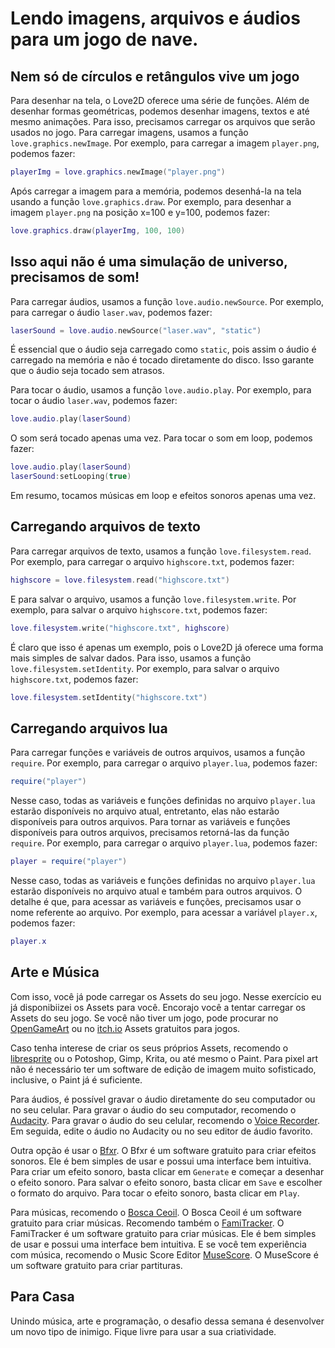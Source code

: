 # Lendo imagens, arquivos e áudios para um jogo de nave.

## Nem só de círculos e retângulos vive um jogo

Para desenhar na tela, o Love2D oferece uma série de funções. Além de desenhar formas geométricas, podemos desenhar imagens, textos e até mesmo animações. Para isso, precisamos carregar os arquivos que serão usados no jogo. Para carregar imagens, usamos a função `love.graphics.newImage`. Por exemplo, para carregar a imagem `player.png`, podemos fazer:

```lua
playerImg = love.graphics.newImage("player.png")
```

Após carregar a imagem para a memória, podemos desenhá-la na tela usando a função `love.graphics.draw`. Por exemplo, para desenhar a imagem `player.png` na posição x=100 e y=100, podemos fazer:

```lua
love.graphics.draw(playerImg, 100, 100)
```

## Isso aqui não é uma simulação de universo, precisamos de som!

Para carregar áudios, usamos a função `love.audio.newSource`. Por exemplo, para carregar o áudio `laser.wav`, podemos fazer:

```lua
laserSound = love.audio.newSource("laser.wav", "static")
```
É essencial que o áudio seja carregado como `static`, pois assim o áudio é carregado na memória e não é tocado diretamente do disco. Isso garante que o áudio seja tocado sem atrasos.

Para tocar o áudio, usamos a função `love.audio.play`. Por exemplo, para tocar o áudio `laser.wav`, podemos fazer:

```lua
love.audio.play(laserSound)
```
O som será tocado apenas uma vez. Para tocar o som em loop, podemos fazer:

```lua
love.audio.play(laserSound)
laserSound:setLooping(true)
```
Em resumo, tocamos músicas em loop e efeitos sonoros apenas uma vez.

## Carregando arquivos de texto

Para carregar arquivos de texto, usamos a função `love.filesystem.read`. Por exemplo, para carregar o arquivo `highscore.txt`, podemos fazer:

```lua
highscore = love.filesystem.read("highscore.txt")
```

E para salvar o arquivo, usamos a função `love.filesystem.write`. Por exemplo, para salvar o arquivo `highscore.txt`, podemos fazer:

```lua
love.filesystem.write("highscore.txt", highscore)
```
É claro que isso é apenas um exemplo, pois o Love2D já oferece uma forma mais simples de salvar dados. Para isso, usamos a função `love.filesystem.setIdentity`. Por exemplo, para salvar o arquivo `highscore.txt`, podemos fazer:

```lua
love.filesystem.setIdentity("highscore.txt")
```

## Carregando arquivos lua

Para carregar funções e variáveis de outros arquivos, usamos a função `require`. Por exemplo, para carregar o arquivo `player.lua`, podemos fazer:

```lua
require("player")
```

Nesse caso, todas as variáveis e funções definidas no arquivo `player.lua` estarão disponíveis no arquivo atual, entretanto, elas não estarão disponíveis para outros arquivos. Para tornar as variáveis e funções disponíveis para outros arquivos, precisamos retorná-las da função `require`. Por exemplo, para carregar o arquivo `player.lua`, podemos fazer:

```lua
player = require("player")
```

Nesse caso, todas as variáveis e funções definidas no arquivo `player.lua` estarão disponíveis no arquivo atual e também para outros arquivos. O detalhe é que, para acessar as variáveis e funções, precisamos usar o nome referente ao arquivo. Por exemplo, para acessar a variável `player.x`, podemos fazer:

```lua
player.x
```

## Arte e Música

Com isso, você já pode carregar os Assets do seu jogo. Nesse exercício eu já disponibiizei os Assets para você. Encorajo você a tentar carregar os Assets do seu jogo. Se você não tiver um jogo, pode procurar no [OpenGameArt](https://opengameart.org/) ou no [itch.io](https://itch.io/) Assets gratuitos para jogos.

Caso tenha interese de criar os seus próprios Assets, recomendo o [libresprite](https://libresprite.github.io/) ou o Potoshop, Gimp, Krita, ou até mesmo o Paint. Para pixel art não é necessário ter um software de edição de imagem muito sofisticado, inclusive, o Paint já é suficiente.

Para áudios, é possível gravar o áudio diretamente do seu computador ou no seu celular. Para gravar o áudio do seu computador, recomendo o [Audacity](https://www.audacityteam.org/). Para gravar o áudio do seu celular, recomendo o [Voice Recorder](https://play.google.com/store/apps/details?id=com.google.android.apps.recorder&hl=pt_BR&gl=US). Em seguida, edite o áudio no Audacity ou no seu editor de áudio favorito.

Outra opção é usar o [Bfxr](https://www.bfxr.net/). O Bfxr é um software gratuito para criar efeitos sonoros. Ele é bem simples de usar e possui uma interface bem intuitiva. Para criar um efeito sonoro, basta clicar em `Generate` e começar a desenhar o efeito sonoro. Para salvar o efeito sonoro, basta clicar em `Save` e escolher o formato do arquivo. Para tocar o efeito sonoro, basta clicar em `Play`.

Para músicas, recomendo o [Bosca Ceoil](https://boscaceoil.net/). O Bosca Ceoil é um software gratuito para criar músicas. Recomendo também o [FamiTracker](https://famitracker.com/). O FamiTracker é um software gratuito para criar músicas. Ele é bem simples de usar e possui uma interface bem intuitiva. E se você tem experiência com música, recomendo o Music Score Editor [MuseScore](https://musescore.org/). O MuseScore é um software gratuito para criar partituras.

## Para Casa

Unindo música, arte e programação, o desafio dessa semana é desenvolver um novo tipo de inimigo. Fique livre para usar a sua criatividade.

